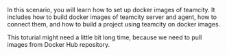 In this scenario, you will learn how to set up docker images of teamcity. It includes how to build docker images of teamcity server and agent, how to connect them, and how to build a project using teamcity on docker images. 

This toturial might need a little bit long time, because we need to pull images from Docker Hub repository.
<!-- Teamcity is a powerful CI/CD tool from jetbrains, which helps to make the software development easier.  -->
